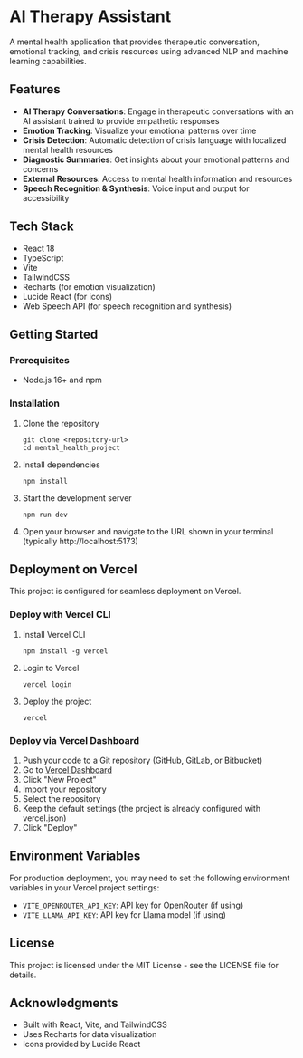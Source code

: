 # AI Therapy Assistant

A mental health application that provides therapeutic conversation, emotional tracking, and crisis resources using advanced NLP and machine learning capabilities.

## Features

- **AI Therapy Conversations**: Engage in therapeutic conversations with an AI assistant trained to provide empathetic responses
- **Emotion Tracking**: Visualize your emotional patterns over time
- **Crisis Detection**: Automatic detection of crisis language with localized mental health resources
- **Diagnostic Summaries**: Get insights about your emotional patterns and concerns
- **External Resources**: Access to mental health information and resources
- **Speech Recognition & Synthesis**: Voice input and output for accessibility

## Tech Stack

- React 18
- TypeScript
- Vite
- TailwindCSS
- Recharts (for emotion visualization)
- Lucide React (for icons)
- Web Speech API (for speech recognition and synthesis)

## Getting Started

### Prerequisites

- Node.js 16+ and npm

### Installation

1. Clone the repository
   ```
   git clone <repository-url>
   cd mental_health_project
   ```

2. Install dependencies
   ```
   npm install
   ```

3. Start the development server
   ```
   npm run dev
   ```

4. Open your browser and navigate to the URL shown in your terminal (typically http://localhost:5173)

## Deployment on Vercel

This project is configured for seamless deployment on Vercel.

### Deploy with Vercel CLI

1. Install Vercel CLI
   ```
   npm install -g vercel
   ```

2. Login to Vercel
   ```
   vercel login
   ```

3. Deploy the project
   ```
   vercel
   ```

### Deploy via Vercel Dashboard

1. Push your code to a Git repository (GitHub, GitLab, or Bitbucket)
2. Go to [Vercel Dashboard](https://vercel.com/dashboard)
3. Click "New Project"
4. Import your repository
5. Select the repository
6. Keep the default settings (the project is already configured with vercel.json)
7. Click "Deploy"

## Environment Variables

For production deployment, you may need to set the following environment variables in your Vercel project settings:

- `VITE_OPENROUTER_API_KEY`: API key for OpenRouter (if using)
- `VITE_LLAMA_API_KEY`: API key for Llama model (if using)

## License

This project is licensed under the MIT License - see the LICENSE file for details.

## Acknowledgments

- Built with React, Vite, and TailwindCSS
- Uses Recharts for data visualization
- Icons provided by Lucide React 